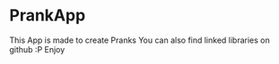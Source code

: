 PrankApp
========

This App is made to create Pranks
You can also find linked libraries on github :P Enjoy
